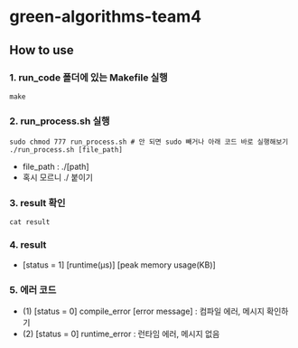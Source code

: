 # green-algorithms-team4

## How to use

### 1. run_code 폴더에 있는 Makefile 실행
```shell
make
```

### 2. run_process.sh 실행
```shell
sudo chmod 777 run_process.sh # 안 되면 sudo 빼거나 아래 코드 바로 실행해보기
./run_process.sh [file_path]
```
* file_path : ./[path]
* 혹시 모르니 ./ 붙이기

### 3. result 확인

```shell
cat result
```

### 4. result
* [status = 1] [runtime(μs)] [peak memory usage(KB)]

### 5. 에러 코드
* (1) [status = 0] compile_error [error message] : 컴파일 에러, 메시지 확인하기
* (2) [status = 0] runtime_error : 런타임 에러, 메시지 없음
